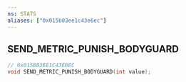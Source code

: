 ```yaml
---
ns: STATS
aliases: ["0x015b03ee1c43e6ec"]
---
```

## SEND_METRIC_PUNISH_BODYGUARD

```c
// 0x015B03EE1C43E6EC
void SEND_METRIC_PUNISH_BODYGUARD(int value);
```
